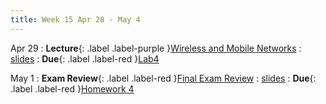 ```yaml
---
title: Week 15 Apr 28 - May 4
---
```

Apr 29 
: **Lecture**{: .label .label-purple }[Wireless and Mobile Networks](#)
  : [slides](https://xieyaxiongfly.github.io/CSE_589_Spring_25/assets/slides/Chapter_7_s25_1.pdf)
: **Due**{: .label .label-red }[Lab4](#)

May 1
: **Exam Review**{: .label .label-red }[Final Exam Review](#)
  : [slides](https://xieyaxiongfly.github.io/CSE_589_Spring_25/assets/slides/final-exam_overview.pdf)
: **Due**{: .label .label-red }[Homework 4](#)
